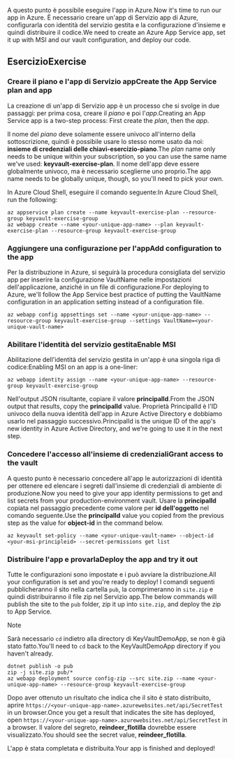 <span data-ttu-id="cc777-101">A questo punto è possibile eseguire l'app in Azure.</span><span class="sxs-lookup"><span data-stu-id="cc777-101">Now it's time to run our app in Azure.</span></span> <span data-ttu-id="cc777-102">È necessario creare un'app di Servizio app di Azure, configurarla con identità del servizio gestita e la configurazione d'insieme e quindi distribuire il codice.</span><span class="sxs-lookup"><span data-stu-id="cc777-102">We need to create an Azure App Service app, set it up with MSI and our vault configuration, and deploy our code.</span></span>

## <a name="exercise"></a><span data-ttu-id="cc777-103">Esercizio</span><span class="sxs-lookup"><span data-stu-id="cc777-103">Exercise</span></span>

### <a name="create-the-app-service-plan-and-app"></a><span data-ttu-id="cc777-104">Creare il piano e l'app di Servizio app</span><span class="sxs-lookup"><span data-stu-id="cc777-104">Create the App Service plan and app</span></span>

<span data-ttu-id="cc777-105">La creazione di un'app di Servizio app è un processo che si svolge in due passaggi: per prima cosa, creare il *piano* e poi l'*app*.</span><span class="sxs-lookup"><span data-stu-id="cc777-105">Creating an App Service app is a two-step process: First create the *plan*, then the *app*.</span></span>

<span data-ttu-id="cc777-106">Il nome del *piano* deve solamente essere univoco all'interno della sottoscrizione, quindi è possibile usare lo stesso nome usato da noi: **insieme di credenziali delle chiavi-esercizio-piano**.</span><span class="sxs-lookup"><span data-stu-id="cc777-106">The *plan* name only needs to be unique within your subscription, so you can use the same name we've used: **keyvault-exercise-plan**.</span></span> <span data-ttu-id="cc777-107">Il nome dell'app deve essere globalmente univoco, ma è necessario sceglierne uno proprio.</span><span class="sxs-lookup"><span data-stu-id="cc777-107">The app name needs to be globally unique, though, so you'll need to pick your own.</span></span>

<span data-ttu-id="cc777-108">In Azure Cloud Shell, eseguire il comando seguente:</span><span class="sxs-lookup"><span data-stu-id="cc777-108">In Azure Cloud Shell, run the following:</span></span>

```azurecli
az appservice plan create --name keyvault-exercise-plan --resource-group keyvault-exercise-group
az webapp create --name <your-unique-app-name> --plan keyvault-exercise-plan --resource-group keyvault-exercise-group
```

### <a name="add-configuration-to-the-app"></a><span data-ttu-id="cc777-109">Aggiungere una configurazione per l'app</span><span class="sxs-lookup"><span data-stu-id="cc777-109">Add configuration to the app</span></span>

<span data-ttu-id="cc777-110">Per la distribuzione in Azure, si seguirà la procedura consigliata del servizio app per inserire la configurazione VaultName nelle impostazioni dell'applicazione, anziché in un file di configurazione.</span><span class="sxs-lookup"><span data-stu-id="cc777-110">For deploying to Azure, we'll follow the App Service best practice of putting the VaultName configuration in an application setting instead of a configuration file.</span></span>

```azurecli
az webapp config appsettings set --name <your-unique-app-name> --resource-group keyvault-exercise-group --settings VaultName=<your-unique-vault-name>
```

### <a name="enable-msi"></a><span data-ttu-id="cc777-111">Abilitare l'identità del servizio gestita</span><span class="sxs-lookup"><span data-stu-id="cc777-111">Enable MSI</span></span>

<span data-ttu-id="cc777-112">Abilitazione dell'identità del servizio gestita in un'app è una singola riga di codice:</span><span class="sxs-lookup"><span data-stu-id="cc777-112">Enabling MSI on an app is a one-liner:</span></span>

```azurecli
az webapp identity assign --name <your-unique-app-name> --resource-group keyvault-exercise-group
```

<span data-ttu-id="cc777-113">Nell'output JSON risultante, copiare il valore **principalId**.</span><span class="sxs-lookup"><span data-stu-id="cc777-113">From the JSON output that results, copy the **principalId** value.</span></span> <span data-ttu-id="cc777-114">Proprietà PrincipalId è l'ID univoco della nuova identità dell'app in Azure Active Directory e dobbiamo usarlo nel passaggio successivo.</span><span class="sxs-lookup"><span data-stu-id="cc777-114">PrincipalId is the unique ID of the app's new identity in Azure Active Directory, and we're going to use it in the next step.</span></span>

### <a name="grant-access-to-the-vault"></a><span data-ttu-id="cc777-115">Concedere l'accesso all'insieme di credenziali</span><span class="sxs-lookup"><span data-stu-id="cc777-115">Grant access to the vault</span></span>

<span data-ttu-id="cc777-116">A questo punto è necessario concedere all'app le autorizzazioni di identità per ottenere ed elencare i segreti dall'insieme di credenziali di ambiente di produzione.</span><span class="sxs-lookup"><span data-stu-id="cc777-116">Now you need to give your app identity permissions to get and list secrets from your production-environment vault.</span></span> <span data-ttu-id="cc777-117">Usare la **principalId** copiata nel passaggio precedente come valore per **id dell'oggetto** nel comando seguente.</span><span class="sxs-lookup"><span data-stu-id="cc777-117">Use the **principalId** value you copied from the previous step as the value for **object-id** in the command below.</span></span>

```azurecli
az keyvault set-policy --name <your-unique-vault-name> --object-id <your-msi-principleid> --secret-permissions get list
```

### <a name="deploy-the-app-and-try-it-out"></a><span data-ttu-id="cc777-118">Distribuire l'app e provarla</span><span class="sxs-lookup"><span data-stu-id="cc777-118">Deploy the app and try it out</span></span>

<span data-ttu-id="cc777-119">Tutte le configurazioni sono impostate e i può avviare la distribuzione.</span><span class="sxs-lookup"><span data-stu-id="cc777-119">All your configuration is set and you're ready to deploy!</span></span> <span data-ttu-id="cc777-120">I comandi seguenti pubblicheranno il sito nella cartella `pub`, la comprimeranno in `site.zip` e quindi distribuiranno il file zip nel Servizio app.</span><span class="sxs-lookup"><span data-stu-id="cc777-120">The below commands will publish the site to the `pub` folder, zip it up into `site.zip`, and deploy the zip to App Service.</span></span>

> [!NOTE]
> <span data-ttu-id="cc777-121">Sarà necessario `cd` indietro alla directory di KeyVaultDemoApp, se non è già stato fatto.</span><span class="sxs-lookup"><span data-stu-id="cc777-121">You'll need to `cd` back to the KeyVaultDemoApp directory if you haven't already.</span></span>

```azurecli
dotnet publish -o pub
zip -j site.zip pub/*
az webapp deployment source config-zip --src site.zip --name <your-unique-app-name> --resource-group keyvault-exercise-group
```

<span data-ttu-id="cc777-122">Dopo aver ottenuto un risultato che indica che il sito è stato distribuito, aprire `https://<your-unique-app-name>.azurewebsites.net/api/SecretTest` in un browser.</span><span class="sxs-lookup"><span data-stu-id="cc777-122">Once you get a result that indicates the site has deployed, open `https://<your-unique-app-name>.azurewebsites.net/api/SecretTest` in a browser.</span></span> <span data-ttu-id="cc777-123">Il valore del segreto, **reindeer_flotilla** dovrebbe essere visualizzato.</span><span class="sxs-lookup"><span data-stu-id="cc777-123">You should see the secret value, **reindeer_flotilla**.</span></span>

<span data-ttu-id="cc777-124">L'app è stata completata e distribuita.</span><span class="sxs-lookup"><span data-stu-id="cc777-124">Your app is finished and deployed!</span></span>